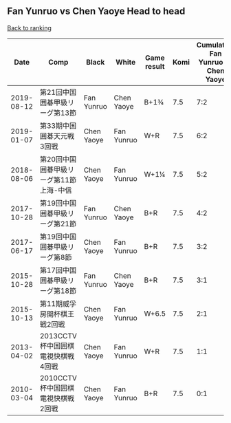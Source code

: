 ## Fan Yunruo vs Chen Yaoye Head to head

[Back to ranking](../../index.md)




| **Date** | **Comp** | **Black** | **White** | **Game result** | **Komi** | **Cumulative Fan Yunruo vs Chen Yaoye** | **Fan Yunruo streak** | **Chen Yaoye streak** | 
| --- | --- | --- | --- | --- | --- | --- | --- | --- |
| 2019-08-12 | 第21回中国囲碁甲級リーグ第13節 | Fan Yunruo | Chen Yaoye | B+1¾ | 7.5 | 7:2 | 4 | 0 | 
| 2019-01-07 | 第33期中国囲碁天元戦3回戦 | Chen Yaoye | Fan Yunruo | W+R | 7.5 | 6:2 | 3 | 0 | 
| 2018-08-06 | 第20回中国囲碁甲級リーグ第11節上海-中信 | Chen Yaoye | Fan Yunruo | W+1¼ | 7.5 | 5:2 | 2 | 0 | 
| 2017-10-28 | 第19回中国囲碁甲級リーグ第21節 | Fan Yunruo | Chen Yaoye | B+R | 7.5 | 4:2 | 1 | 0 | 
| 2017-06-17 | 第19回中国囲碁甲級リーグ第8節 | Chen Yaoye | Fan Yunruo | B+R | 7.5 | 3:2 | 0 | 1 | 
| 2015-10-28 | 第17回中国囲碁甲級リーグ第18節 | Fan Yunruo | Chen Yaoye | B+R | 7.5 | 3:1 | 3 | 0 | 
| 2015-10-13 | 第11期威孚房開杯棋王戦2回戦 | Chen Yaoye | Fan Yunruo | W+6.5 | 7.5 | 2:1 | 2 | 0 | 
| 2013-04-02 | 2013CCTV杯中国囲棋電視快棋戦4回戦 | Chen Yaoye | Fan Yunruo | W+R | 7.5 | 1:1 | 1 | 0 | 
| 2010-03-04 | 2010CCTV杯中国囲棋電視快棋戦2回戦 | Chen Yaoye | Fan Yunruo | B+R | 7.5 | 0:1 | 0 | 1 |




